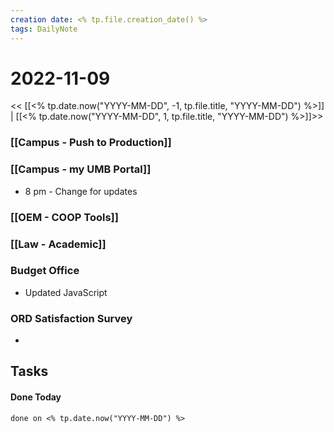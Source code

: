 ```yaml
---
creation date: <% tp.file.creation_date() %>
tags: DailyNote 
---
```


# 2022-11-09


<< [[<% tp.date.now("YYYY-MM-DD", -1, tp.file.title, "YYYY-MM-DD") %>]] | [[<% tp.date.now("YYYY-MM-DD", 1, tp.file.title, "YYYY-MM-DD") %>]]>>

### [[Campus - Push to Production]]


### [[Campus - my UMB Portal]]
- 8 pm - Change for updates  

### [[OEM - COOP Tools]]


### [[Law - Academic]]


### Budget  Office
- Updated JavaScript

### ORD Satisfaction Survey
- 

## Tasks


#### Done Today

```tasks
done on <% tp.date.now("YYYY-MM-DD") %>
```

